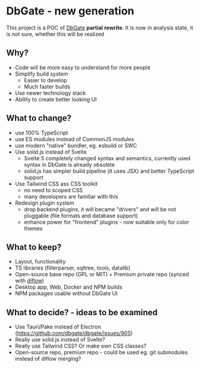 # DbGate - new generation
This project is a POC of [DbGate](https://github.com//dbgate/dbgate) **partial rewrite**.
It is now in analysis state, it is not sure, whether this will be realized

## Why?
- Code will be more easy to understand for more people
- Simplify build system
  - Easier to develop
  - Much faster builds
- Use newer technology stack
- Ability to create better looking UI

## What to change?
- use 100% TypeScript
- use ES modules instead of CommonJS modules
- use modern "native" bundler, eg. esbuild or SWC
- Use solid.js instead of Svelte
  - Svelte 5 completely changed syntax and semantics, currently used syntax in DbGate is already obsolete
  - solid.js has simpler build pipeline (it uses JSX) and better TypeScript support
- Use Tailwind CSS ass CSS toolkit
  - no need to scoped CSS
  - many developers are familiar with this
- Redesign plugin system
  - drop backend plugins, it will became "drivers" and will be not pluggable (file formats and database support)
  - enhance power for "frontend" plugins - now suitable only for color themes

## What to keep?
- Layout, functionality
- TS libraries (filterparser, sqltree, tools, datalib)
- Open-source base repo (GPL or MIT) + Premium private repo (synced with [diflow](https://github.com/dbgate/diflow))
- Desktop app, Web, Docker and NPM builds
- NPM packages usable without DbGate UI

## What to decide? - ideas to be examined
- Use Tauri/Pake instead of Electron (https://github.com/dbgate/dbgate/issues/905)
- Really use solid.js instead of Svelte?
- Really use Tailwind CSS? Or make own CSS classes?
- Open-source repo, premium repo - could be used eg. git submodules instead of diflow merging?
